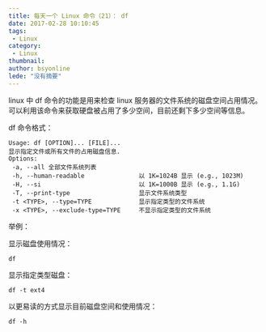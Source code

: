 ```yaml
---
title: 每天一个 Linux 命令（21）： df
date: 2017-02-28 10:10:45
tags:
 - Linux
category: 
 - Linux
thumbnail: 
author: bsyonline
lede: "没有摘要"
---
```



linux 中 df 命令的功能是用来检查 linux 服务器的文件系统的磁盘空间占用情况。可以利用该命令来获取硬盘被占用了多少空间，目前还剩下多少空间等信息。

<!-- more -->

df 命令格式：

```shell
Usage: df [OPTION]... [FILE]...
显示指定文件或所有文件的占用磁盘信息.
Options:
 -a, --all 全部文件系统列表
 -h, --human-readable  				以 1K=1024B 显示 (e.g., 1023M)
 -H, --si              				以 1K=1000B 显示 (e.g., 1.1G)
 -T, --print-type      				显示文件系统类型
 -t <TYPE>, --type=TYPE				显示指定类型的文件系统
 -x <TYPE>, --exclude-type=TYPE		不显示指定类型的文件系统
```

举例：

显示磁盘使用情况：

```shell
df
```
显示指定类型磁盘：

```shell
df -t ext4
```
以更易读的方式显示目前磁盘空间和使用情况：

```shell
df -h
```

